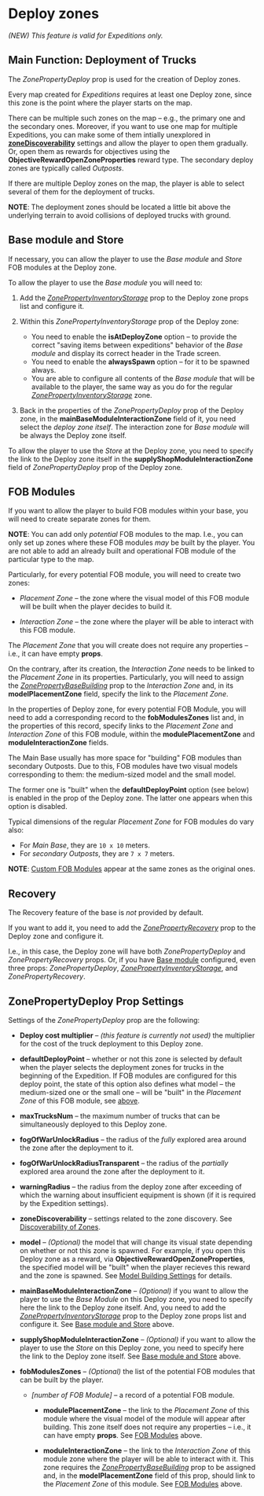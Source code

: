 # Deploy zones

*(NEW) This feature is valid for Expeditions only.*


## Main Function: Deployment of Trucks
The *ZonePropertyDeploy* prop is used for the creation of Deploy zones.

Every map created for *Expeditions* requires at least one Deploy zone, since this zone is the point where the player starts on the map.

There can be multiple such zones on the map – e.g., the primary one and the secondary ones. Moreover, if you want to use one map for multiple Expeditions, you can make some of them intially unexplored in [**zoneDiscoverability**](./discoverability_of_zones.md) settings and allow the player to open them gradually. Or, open them as rewards for objectives using the **ObjectiveRewardOpenZoneProperties** reward type. The secondary deploy zones are typically called *Outposts*.

If there are multiple Deploy zones on the map, the player is able to select several of them for the deployment of trucks.

**NOTE**: The deployment zones should be located a little bit above the underlying terrain to avoid collisions of deployed trucks with ground.


## Base module and Store
If necessary, you can allow the player to use the *Base module* and *Store* FOB modules at the Deploy zone.

To allow the player to use the *Base module* you will need to:

1.  Add the [*ZonePropertyInventoryStorage*](./inventory_storage_zones.md) prop to the Deploy zone props list and configure it.

2.  Within this *ZonePropertyInventoryStorage* prop of the Deploy zone:

    -   You need to enable the **isAtDeployZone** option – to provide the correct "saving items between expeditions" behavior of the *Base module* and display its correct header in the Trade screen.
    -   You need to enable the **alwaysSpawn** option – for it to be spawned always.
    -   You are able to configure all contents of the *Base module* that will be available to the player, the same way as you do for the regular [*ZonePropertyInventoryStorage*](./inventory_storage_zones.md) zone.

3.  Back in the properties of the *ZonePropertyDeploy* prop of the Deploy zone, in the **mainBaseModuleInteractionZone** field of it, you need select the *deploy zone itself*. The interaction zone for *Base module* will be always the Deploy zone itself. 

To allow the player to use the *Store* at the Deploy zone, you need to specify the link to the Deploy zone itself in the **supplyShopModuleInteractionZone** field of *ZonePropertyDeploy* prop of the Deploy zone.


## FOB Modules
If you want to allow the player to build FOB modules within your base, you will need to create separate zones for them.

**NOTE**: You can add only *potential* FOB modules to the map. I.e., you can only set up zones where these FOB modules *may* be built by the player. You are not able to add an already built and operational FOB module of the particular type to the map. 

Particularly, for every potential FOB module, you will need to create two zones:

-   *Placement Zone* – the zone where the visual model of this FOB module will be built when the player decides to build it.

-   *Interaction Zone* – the zone where the player will be able to interact with this FOB module.

The *Placement Zone* that you will create does not require any properties – i.e., it can have empty **props**.

On the contrary, after its creation, the *Interaction Zone* needs to be linked to the *Placement Zone* in its properties. Particularly, you will need to assign the [*ZonePropertyBaseBuilding*](./base_building_zones.md) prop to the *Interaction Zone* and, in its **modelPlacementZone** field, specify the link to the *Placement Zone*.

In the properties of Deploy zone, for every potential FOB Module, you will need to add a corresponding record to the **fobModulesZones** list and, in the properties of this record, specify links to the *Placement Zone* and *Interaction Zone* of this FOB module, within the **modulePlacementZone** and **moduleInteractionZone** fields.

The Main Base usually has more space for "building" FOB modules than secondary Outposts. Due to this, FOB modules have two visual models corresponding to them: the medium-sized model and the small model. 

The former one is "built" when the **defaultDeployPoint** option (see below) is enabled in the prop of the Deploy zone. The latter one appears when this option is disabled. 

Typical dimensions of the regular *Placement Zone* for FOB modules do vary also:

-   For *Main Base*, they are `10 х 10` meters.
-   For *secondary Outposts*, they are `7 х 7` meters.

**NOTE**: [Custom FOB Modules][custom_fob_modules] appear at the same zones as the original ones. 

## Recovery
The Recovery feature of the base is *not* provided by default.

If you want to add it, you need to add the [*ZonePropertyRecovery*](./recovery_zones.md) prop to the Deploy zone and configure it.

I.e., in this case, the Deploy zone will have both *ZonePropertyDeploy* and *ZonePropertyRecovery* props. Or, if you have [Base module](#base-module-and-store) configured, even three props: *ZonePropertyDeploy*, [*ZonePropertyInventoryStorage*](./inventory_storage_zones.md), and *ZonePropertyRecovery*.


## ZonePropertyDeploy Prop Settings
Settings of the *ZonePropertyDeploy* prop are the following:

-   **Deploy cost multiplier** – *(this feature is currently not used)* the multiplier for the cost of the truck deployment to this Deploy zone.

-   **defaultDeployPoint** – whether or not this zone is selected by default when the player selects the deployment zones for trucks in the beginning of the Expedition. If FOB modules are configured for this deploy point, the state of this option also defines what model – the medium-sized one or the small one – will be "built" in the *Placement Zone* of this FOB module, see [above](#fob-modules).

-   **maxTrucksNum** – the maximum number of trucks that can be simultaneously deployed to this Deploy zone.

-   **fogOfWarUnlockRadius** – the radius of the *fully* explored area around the zone after the deployment to it.

-   **fogOfWarUnlockRadiusTransparent** – the radius of the *partially* explored area around the zone after the deployment to it.

-   **warningRadius** – the radius from the deploy zone after exceeding of which the warning about insufficient equipment is shown (if it is required by the Expedition settings).

-   **zoneDiscoverability** – settings related to the zone discovery. See [Discoverability of Zones](./discoverability_of_zones.md). 

-   **model** – *(Optional)* the model that will change its visual state depending on whether or not this zone is spawned. For example, if you open this Deploy zone as a reward, via **ObjectiveRewardOpenZoneProperties**, the specified model will be "built" when the player recieves this reward and the zone is spawned. See [Model Building Settings](./../../objectives/model_building_settings/model_building_settings.md) for details.

-   **mainBaseModuleInteractionZone** – *(Optional)* if you want to allow the player to use the *Base Module* on this Deploy zone, you need to specify here the link to the Deploy zone itself. And, you need to add the [*ZonePropertyInventoryStorage*](./inventory_storage_zones.md) prop to the Deploy zone props list and configure it. See [Base module and Store](#base-module-and-store) above.

-   **supplyShopModulelnteractionZone** – *(Optional)* if you want to allow the player to use the *Store* on this Deploy zone, you need to specify here the link to the Deploy zone itself. See [Base module and Store](#base-module-and-store) above.

-   **fobModulesZones** – *(Optional)* the list of the potential FOB modules that can be built by the player.

    -   *\[number of FOB Module\]* – a record of a potential FOB module.

        -   **modulePlacementZone** – the link to the *Placement Zone* of this module where the visual model of the module will appear after building. This zone itself does not require any properties – i.e., it can have empty **props**. See [FOB Modules](#fob-modules) above.

        -   **modulelnteractionZone** – the link to the *Interaction Zone* of this module zone where the player will be able to interact with it. This zone requires the [*ZonePropertyBaseBuilding*](./base_building_zones.md) prop to be assigned and, in the **modelPlacementZone** field of this prop, should link to the *Placement Zone* of this module. See [FOB Modules](#fob-modules) above.

[custom_fob_modules]: ./../../../../custom_gameplay_entities/fob_modules/custom_fob_modules_overview.md